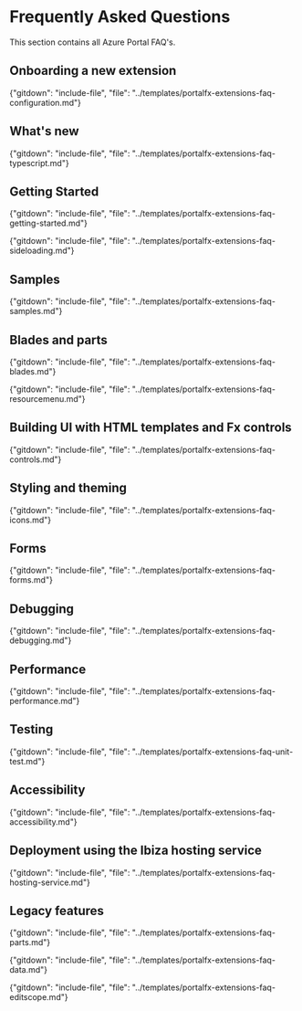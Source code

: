 
# Frequently Asked Questions

<!-- FAQ documents are included in this document in the same order as the topic documents are included in the README.md. -->

This section contains all Azure Portal FAQ's.

## Onboarding a new extension

{"gitdown": "include-file", "file": "../templates/portalfx-extensions-faq-configuration.md"}

## What's new

{"gitdown": "include-file", "file": "../templates/portalfx-extensions-faq-typescript.md"}

## Getting Started

{"gitdown": "include-file", "file": "../templates/portalfx-extensions-faq-getting-started.md"}

{"gitdown": "include-file", "file": "../templates/portalfx-extensions-faq-sideloading.md"}

## Samples

{"gitdown": "include-file", "file": "../templates/portalfx-extensions-faq-samples.md"}

## Blades and parts

{"gitdown": "include-file", "file": "../templates/portalfx-extensions-faq-blades.md"}

{"gitdown": "include-file", "file": "../templates/portalfx-extensions-faq-resourcemenu.md"}

## Building UI with HTML templates and Fx controls

{"gitdown": "include-file", "file": "../templates/portalfx-extensions-faq-controls.md"}

## Styling and theming

{"gitdown": "include-file", "file": "../templates/portalfx-extensions-faq-icons.md"}

## Forms

{"gitdown": "include-file", "file": "../templates/portalfx-extensions-faq-forms.md"}

<!--
## Common scenarios and integration points
## Other UI concepts
## Loading and managing data
## Advanced development topics
-->

## Debugging

{"gitdown": "include-file", "file": "../templates/portalfx-extensions-faq-debugging.md"}

## Performance 

{"gitdown": "include-file", "file": "../templates/portalfx-extensions-faq-performance.md"}

## Testing

{"gitdown": "include-file", "file": "../templates/portalfx-extensions-faq-unit-test.md"}

<!--
## Telemetry and alerting
## Experimentation and flighting
## Localization / Globalization
-->

## Accessibility

{"gitdown": "include-file", "file": "../templates/portalfx-extensions-faq-accessibility.md"}

<!--
## Deploying your extension
-->

## Deployment using the Ibiza hosting service

{"gitdown": "include-file", "file": "../templates/portalfx-extensions-faq-hosting-service.md"}

<!--
## Custom extension deployment infrastructure
-->

## Legacy features

{"gitdown": "include-file", "file": "../templates/portalfx-extensions-faq-parts.md"}

{"gitdown": "include-file", "file": "../templates/portalfx-extensions-faq-data.md"}

{"gitdown": "include-file", "file": "../templates/portalfx-extensions-faq-editscope.md"}

